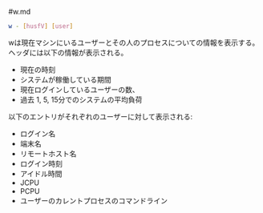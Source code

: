 #w.md
```bash
w - [husfV] [user]
```
wは現在マシンにいるユーザーとその人のプロセスについての情報を表示する。
ヘッダには以下の情報が表示される。
* 現在の時刻
* システムが稼働している期間
* 現在ログインしているユーザーの数、
* 過去 1, 5, 15分でのシステムの平均負荷

以下のエントリがそれぞれのユーザーに対して表示される:
* ログイン名
* 端末名
* リモートホスト名
* ログイン時刻
* アイドル時間
* JCPU
* PCPU
* ユーザーのカレントプロセスのコマンドライン


